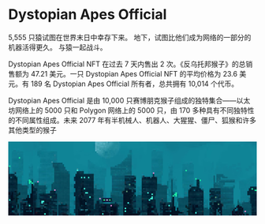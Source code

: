 # Dystopian Apes Official

5,555 只猿试图在世界末日中幸存下来。 地下，试图比他们成为网络的一部分的机器活得更久。 与猿一起战斗。

Dystopian Apes Official NFT 在过去 7 天内售出 2 次。《反乌托邦猴子》的总销售额为 47.21 美元。一只 Dystopian Apes Official NFT 的平均价格为 23.6 美元。有 189 名 Dystopian Apes Official 所有者，总共拥有 10,014 个代币。

Dystopian Apes Official 是由 10,000 只赛博朋克猴子组成的独特集合——以太坊网络上的 5000 只和 Polygon 网络上的 5000 只，由 170 多种具有不同独特性的不同属性组成。未来 2077 年有半机械人、机器人、大猩猩、僵尸、狐猴和许多其他类型的猴子

![NFT](微信截图_20220826202354.png)




